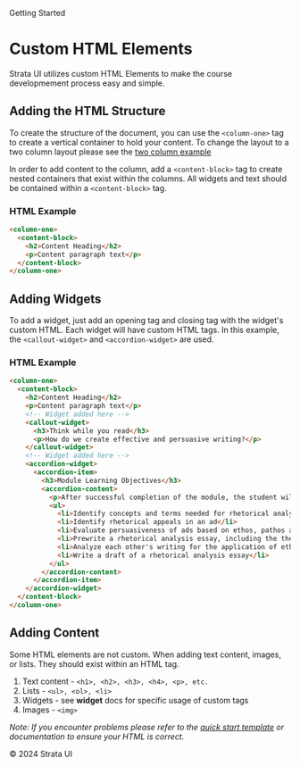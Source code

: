 <p class="section-text">Getting Started</p>

# Custom HTML Elements

Strata UI utilizes custom HTML Elements to make the course developmement process easy and simple.

## Adding the HTML Structure

To create the structure of the document, you can use the `<column-one>` tag to create a vertical container to hold your content. To change the layout to a two column layout please see the [two column example](/layouts/two-column.md)

In order to add content to the column, add a `<content-block>` tag to create nested containers that exist within the columns. All widgets and text should be contained within a `<content-block>` tag.

### HTML Example

```html
<column-one>
  <content-block>
    <h2>Content Heading</h2>
    <p>Content paragraph text</p>
  </content-block>
</column-one>
```

## Adding Widgets

To add a widget, just add an opening tag and closing tag with the widget's custom HTML. Each widget will have custom HTML tags. In this example, the `<callout-widget>` and `<accordion-widget>` are used.

### HTML Example

```html
<column-one>
  <content-block>
    <h2>Content Heading</h2>
    <p>Content paragraph text</p>
    <!-- Widget added here -->
    <callout-widget>
      <h3>Think while you read</h3>
      <p>How do we create effective and persuasive writing?</p>
    </callout-widget>
    <!-- Widget added here -->
    <accordion-widget>
      <accordion-item>
        <h3>Module Learning Objectives</h3>
        <accordion-content>
          <p>After successful completion of the module, the student will be able to:</p>
          <ul>
            <li>Identify concepts and terms needed for rhetorical analysis</li>
            <li>Identify rhetorical appeals in an ad</li>
            <li>Evaluate persuasiveness of ads based on ethos, pathos and logos</li>
            <li>Prewrite a rhetorical analysis essay, including the thesis statement</li>
            <li>Analyze each other's writing for the application of ethos, pathos, and logos in peer reviews</li>
            <li>Write a draft of a rhetorical analysis essay</li>
          </ul>
        </accordion-content>
      </accordion-item>
    </accordion-widget>
  </content-block>
</column-one>
```

## Adding Content

Some HTML elements are not custom. When adding text content, images, or lists. They should exist within an HTML tag.

1. Text content - `<h1>, <h2>, <h3>, <h4>, <p>, etc.`
2. Lists - `<ul>, <ol>, <li>`
3. Widgets - see **widget** docs for specific usage of custom tags
4. Images - `<img>`

_Note: If you encounter problems please refer to the [quick start template](getting-started/quick-start) or documentation to ensure your HTML is correct._

  <div class="footer">
    <p>&copy; 2024 Strata UI</p>
  </div>
